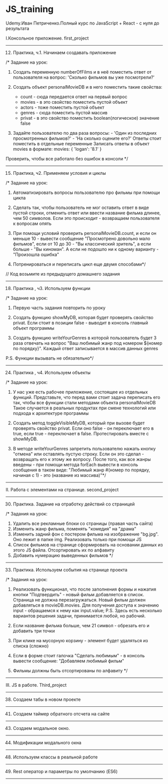 # JS_training

Udemy.Иван Петриченко.Полный курс по JavaScript + React - с нуля до результата

I.Консольное приложение. first_project

---

12. Практика, ч.1. Начинаем создавать приложение

/\* Задание на урок:

1. Создать переменную numberOfFilms и в неё поместить ответ от пользователя на вопрос:
   'Сколько фильмов вы уже посмотрели?'

2. Создать объект personalMovieDB и в него поместить такие свойства:

   - count - сюда передается ответ на первый вопрос
   - movies - в это свойство поместить пустой объект
   - actors - тоже поместить пустой объект
   - genres - сюда поместить пустой массив
   - privat - в это свойство поместить boolean(логическое) значение false

3. Задайте пользователю по два раза вопросы: - 'Один из последних просмотренных фильмов?' - 'На сколько оцените его?'
   Ответы стоит поместить в отдельные переменные
   Записать ответы в объект movies в формате:
   movies: {
   'logan': '8.1'
   }

Проверить, чтобы все работало без ошибок в консоли \*/

---

15. Практика, ч2. Применяем условия и циклы

/\* Задание на урок:

1. Автоматизировать вопросы пользователю про фильмы при помощи цикла

2. Сделать так, чтобы пользователь не мог оставить ответ в виде пустой строки,
   отменить ответ или ввести название фильма длинее, чем 50 символов. Если это происходит -
   возвращаем пользователя к вопросам опять

3. При помощи условий проверить personalMovieDB.count, и если он меньше 10 - вывести сообщение
   "Просмотрено довольно мало фильмов", если от 10 до 30 - "Вы классический зритель", а если больше -
   "Вы киноман". А если не подошло ни к одному варианту - "Произошла ошибка"

4. Потренироваться и переписать цикл еще двумя способами\*/

// Код возьмите из предыдущего домашнего задания

---

18. Практика , ч3. Используем функции

/\* Задание на урок:

1. Первую часть задания повторить по уроку

2. Создать функцию showMyDB, которая будет проверять свойство privat. Если стоит в позиции
   false - выводит в консоль главный объект программы

3. Создать функцию writeYourGenres в которой пользователь будет 3 раза отвечать на вопрос
   "Ваш любимый жанр под номером ${номер по порядку}". Каждый ответ записывается в массив данных
   genres

P.S. Функции вызывать не обязательно\*/

---

24. Практика , ч4. Используем объекты

/\* Задание на урок:

1. У нас уже есть рабочее приложение, состоящее из отдельных функций. Представьте, что
   перед вами стоит задача переписать его так, чтобы все функции стали методами объекта personalMovieDB
   Такое случается в реальных продуктах при смене технологий или подхода к архитектуре программы

2. Создать метод toggleVisibleMyDB, который при вызове будет проверять свойство privat. Если оно false - он
   переключает его в true, если true - переключает в false. Протестировать вместе с showMyDB.

3. В методе writeYourGenres запретить пользователю нажать кнопку "отмена" или оставлять пустую строку.
   Если он это сделал - возвращать его к этому же вопросу. После того, как все жанры введены -
   при помощи метода forEach вывести в консоль сообщения в таком виде:
   "Любимый жанр #(номер по порядку, начиная с 1) - это (название из массива)"\*/

---

II. Работа с элементами на странице. second_project

---

30. Практика. Задание на отработку действий со страницей

/\* Задания на урок:

1. Удалить все рекламные блоки со страницы (правая часть сайта)
2. Изменить жанр фильма, поменять "комедия" на "драма"
3. Изменить задний фон с постером фильма на изображение "bg.jpg". Оно лежит в папке img.
   Реализовать только при помощи JS
4. Список фильмов на странице сформировать на основании данных из этого JS файла.
   Отсортировать их по алфавиту
5. Добавить нумерацию выведенных фильмов \*/

---

33. Практика. Используем события на странице проекта

/\* Задания на урок:

1. Реализовать функционал, что после заполнения формы и нажатия кнопки "Подтвердить" -
   новый фильм добавляется в список. Страница не должна перезагружаться.
   Новый фильм должен добавляться в movieDB.movies.
   Для получения доступа к значению input - обращаемся к нему как input.value;
   P.S. Здесь есть несколько вариантов решения задачи, принимается любой, но рабочий.

2. Если название фильма больше, чем 21 символ - обрезать его и добавить три точки

3. При клике на мусорную корзину - элемент будет удаляться из списка (сложно)

4. Если в форме стоит галочка "Сделать любимым" - в консоль вывести сообщение:
   "Добавляем любимый фильм"

5. Фильмы должны быть отсортированы по алфавиту \*/

---

III. JS в работе. Third_project

---

38. Создаем табы в новом проекте

---

41. Создаем таймер обратного отсчета на сайте

---

43. Создаем модальное окно.

---

44. Модификации модального окна

---

48. Используем классы в реальной работе

---

49. Rest оператор и параметры по умолчанию (ES6)

---
